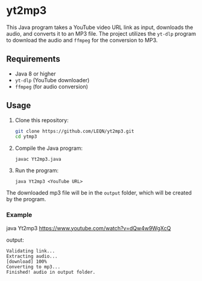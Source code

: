 # yt2mp3

This Java program takes a YouTube video URL link as input, downloads the audio, and converts it to an MP3 file. 
The project utilizes the `yt-dlp` program to download the audio and `ffmpeg` for the conversion to MP3.

## Requirements
- Java 8 or higher
- `yt-dlp` (YouTube downloader)
- `ffmpeg` (for audio conversion)

## Usage
1. Clone this repository:
   ```sh
   git clone https://github.com/LEQN/yt2mp3.git
   cd ytmp3
   ```
2. Compile the Java program:
   ```
   javac Yt2mp3.java
   ```
3. Run the program:
   ```
   java Yt2mp3 <YouTube URL>
   ```
The downloaded mp3 file will be in the `output` folder, which will be created by the program.

### Example
java Yt2mp3 https://www.youtube.com/watch?v=dQw4w9WgXcQ

output:
```
Validating link...
Extracting audio...
[download] 100%
Converting to mp3...
Finished! audio in output folder.
```
